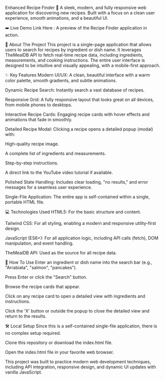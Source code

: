 Enhanced Recipe Finder 🍳
A sleek, modern, and fully responsive web application for discovering new recipes. Built with a focus on a clean user experience, smooth animations, and a beautiful UI.

➡️ Live Demo Link Here : 
A preview of the Recipe Finder application in action.

📖 About The Project
This project is a single-page application that allows users to search for recipes by ingredient or dish name. It leverages TheMealDB API to fetch real-time recipe data, including ingredients, measurements, and cooking instructions. The entire user interface is designed to be intuitive and visually appealing, with a mobile-first approach.

✨ Key Features
Modern UI/UX: A clean, beautiful interface with a warm color palette, smooth gradients, and subtle animations.

Dynamic Recipe Search: Instantly search a vast database of recipes.

Responsive Grid: A fully responsive layout that looks great on all devices, from mobile phones to desktops.

Interactive Recipe Cards: Engaging recipe cards with hover effects and animations that fade in smoothly.

Detailed Recipe Modal: Clicking a recipe opens a detailed popup (modal) with:

High-quality recipe image.

A complete list of ingredients and measurements.

Step-by-step instructions.

A direct link to the YouTube video tutorial if available.

Polished State Handling: Includes clear loading, "no results," and error messages for a seamless user experience.

Single-File Application: The entire app is self-contained within a single, portable HTML file.

💻 Technologies Used
HTML5: For the basic structure and content.

Tailwind CSS: For all styling, enabling a modern and responsive utility-first design.

JavaScript (ES6+): For all application logic, including API calls (fetch), DOM manipulation, and event handling.

TheMealDB API: Used as the source for all recipe data.

🚀 How To Use
Enter an ingredient or dish name into the search bar (e.g., "Arrabiata", "salmon", "pancakes").

Press Enter or click the "Search" button.

Browse the recipe cards that appear.

Click on any recipe card to open a detailed view with ingredients and instructions.

Click the 'X' button or outside the popup to close the detailed view and return to the results.

🛠️ Local Setup
Since this is a self-contained single-file application, there is no complex setup required.

Clone this repository or download the index.html file.

Open the index.html file in your favorite web browser.

This project was built to practice modern web development techniques, including API integration, responsive design, and dynamic UI updates with vanilla JavaScript.
